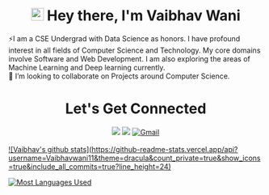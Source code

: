<!--### Hi👋, I'm Vaibhav-->
<h1 align="center">
    <img src="https://media.giphy.com/media/hvRJCLFzcasrR4ia7z/giphy.gif" width="25px"> Hey there, I'm Vaibhav Wani
</h1>

<!--## Hey! I'm Vaibhav Wani. <img src="https://media.giphy.com/media/hvRJCLFzcasrR4ia7z/giphy.gif" width="25px">-->
 ⚡I am a CSE Undergrad with Data Science as honors. I have profound interest in all fields of Computer Science and Technology. 
 My core domains involve Software and Web Development. I am also exploring the areas of Machine Learning and Deep learning currently. 
 <br>
 🔭 I’m looking to collaborate on Projects around Computer Science.
 
<h1 align="center">Let's Get Connected</h1>
<div align="center">
<a href="https://www.linkedin.com/in/vaibhav1106"><img src="https://img.shields.io/badge/linkedin-%230077B5.svg?style=for-the-badge&logo=linkedin&logoColor=white"></a>
<!--[<img src="https://img.shields.io/badge/linkedin-%230077B5.svg?&style=for-the-badge&logo=linkedin&logoColor=white" />](https://www.linkedin.com/in/tanmaypardeshi) -->
<!--[<img src="https://img.shields.io/badge/-vaibhavwani-c14438?style=for-the-badge&logo=Gmail&logoColor=white"/>](mailto:vaibhavwani2428@gmail.com) -->
<!--[<img src="https://img.shields.io/badge/Twitter-1DA1F2?style=for-the-badge&logo=twitter&logoColor=white"](https://twitter.com/_Vaibhav1106_) -->
<a href="https://twitter.com/_vaibhav11_" target="_blank"><img src="https://img.shields.io/badge/twitter-%2300acee.svg?&style=for-the-badge&logo=twitter&logoColor=white&alt=twitter" /></a>
<a href="mailto:vaibhavwani2428@gmail.com"><img  alt="Gmail" src="https://img.shields.io/badge/Gmail-D14836?style=for-the-badge&logo=gmail&logoColor=white" />
 </div>

<br>    
![Vaibhav's github stats](https://github-readme-stats.vercel.app/api?username=Vaibhavwani11&theme=dracula&count_private=true&show_icons=true&include_all_commits=true?line_height=24)
    
![Most Languages Used](https://github-readme-stats.vercel.app/api/top-langs/?username=Vaibhavwani11&theme=dracula&layout=compact&langs_count=8)
                                                                                                                             
<!--[![Vaibhav’s github stats](https://github-readme-stats.vercel.app/api?username=Vaibhavwani11)](https://github.com/Vaibhavwani11)-->
<!--START_SECTION:activity-->

<!--
**Vaibhavwani11/Vaibhavwani11** is a ✨ _special_ ✨ repository because its `README.md` (this file) appears on your GitHub profile.

Here are some ideas to get you started:

- 🔭 I’m currently working on ...
- 🌱 I’m currently learning ...
- 👯 I’m looking to collaborate on ...
- 🤔 I’m looking for help with ...
- 💬 Ask me about ...
- 📫 How to reach me: ...
- 😄 Pronouns: ...
- ⚡ Fun fact: ...
-->
